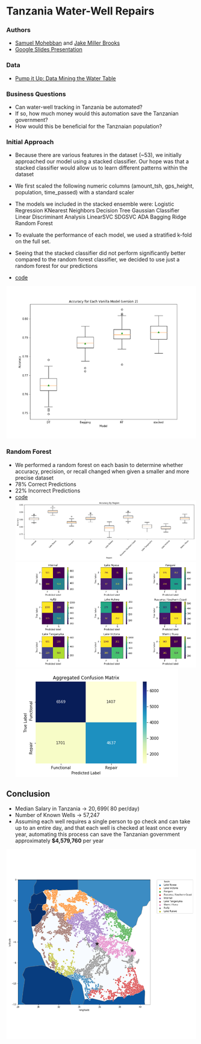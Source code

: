 # Tanzania Water-Well Repairs 

### Authors 
- [Samuel Mohebban](https://github.com/HeeebsInc) and [Jake Miller Brooks](https://github.com/jmillerbrooks)
- [Google Slides Presentation](https://docs.google.com/presentation/d/1r0bV_F9mTsyee_Qof-4VhtH0wnv4N9ziCK-c1IvttYM/edit?usp=sharing)

### Data 
- [Pump it Up: Data Mining the Water Table](https://www.drivendata.org/competitions/7/pump-it-up-data-mining-the-water-table/page/23/)

### Business Questions 
- Can water-well tracking in Tanzania be automated? 
- If so, how much money would this automation save the Tanzanian government? 
- How would this be beneficial for the Tanznaian population? 

### Initial Approach 
- Because there are various features in the dataset (~53), we initially approached our model using a stacked classifier.  Our hope was that a stacked classifier would allow us to learn different patterns within the dataset
- We first scaled the following numeric columns (amount_tsh, gps_height, population, time_passed) with a standard scaler
- The models we included in the stacked ensemble were:
    Logistic Regression
    KNearest Neighbors
    Decision Tree
    Gaussian Classifier
    Linear Discriminant Analysis
    LinearSVC
    SDGSVC
    ADA
    Bagging
    Ridge
    Random Forest
    
- To evaluate the performance of each model, we used a stratified k-fold on the full set.
- Seeing that the stacked classifier did not perform significantly better compared to the random forest classifier, we decided to use just a random forest for our predictions
- [code](Notebooks/Modeling-Entire.ipynb)

![Baseline stacked classifier](Notebooks/figures/BaselineAccuracy.png)


### Random Forest
- We performed a random forest on each basin to determine whether accuracy, precision, or recall changed when given a smaller and more precise dataset 
- 78% Correct Predictions
- 22% Incorrect Predictions
- [code](Notebooks/Modeling-ByBasin.ipynb)
![KFoldByRegion](Notebooks/figures/ByRegionKFold.png)
![Confusionmatrix](Notebooks/figures/BASINS_confusion_matrix.png)
![AggCM](Notebooks/figures/AggregatedCM.png)


## Conclusion 
- Median Salary in Tanzania → $20,699 (~$80 per/day)
- Number of Known Wells →  57,247
- Assuming each well requires a single person to go check and can take up to an entire day, and that each well is checked at least once every year, automating this process can save the Tanzanian government approximately **$4,579,760**  per year

![Basins](Notebooks/figures/basins.png)
